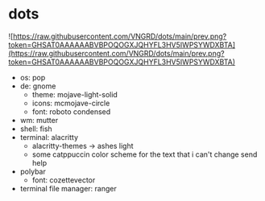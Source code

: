 # dots

![https://raw.githubusercontent.com/VNGRD/dots/main/prev.png?token=GHSAT0AAAAAABVBPOQOGXJQHYFL3HV5IWPSYWDXBTA](https://raw.githubusercontent.com/VNGRD/dots/main/prev.png?token=GHSAT0AAAAAABVBPOQOGXJQHYFL3HV5IWPSYWDXBTA)

- os: pop
- de: gnome
  - theme: mojave-light-solid
  - icons: mcmojave-circle
  - font: roboto condensed
- wm: mutter
- shell: fish
- terminal: alacritty
  - alacritty-themes -> ashes light
  - some catppuccin color scheme for the text that i can't change send help
- polybar
  - font: cozettevector
- terminal file manager: ranger
